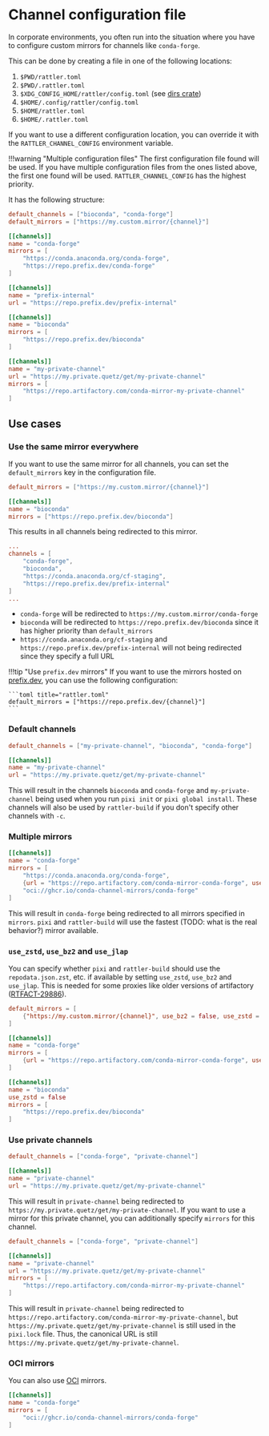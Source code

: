 # Channel configuration file

In corporate environments, you often run into the situation where you have to configure custom mirrors for channels like `conda-forge`.

This can be done by creating a file in one of the following locations:

1. `$PWD/rattler.toml`
2. `$PWD/.rattler.toml`
3. `$XDG_CONFIG_HOME/rattler/config.toml` (see [dirs crate](https://crates.io/crates/dirs))
4. `$HOME/.config/rattler/config.toml`
5. `$HOME/rattler.toml`
6. `$HOME/.rattler.toml`

If you want to use a different configuration location, you can override it with the `RATTLER_CHANNEL_CONFIG` environment variable.

!!!warning "Multiple configuration files"
    The first configuration file found will be used. If you have multiple configuration files from the ones listed above, the first one found will be used.
    `RATTLER_CHANNEL_CONFIG` has the highest priority.

It has the following structure:

```toml
default_channels = ["bioconda", "conda-forge"]
default_mirrors = ["https://my.custom.mirror/{channel}"]

[[channels]]
name = "conda-forge"
mirrors = [
    "https://conda.anaconda.org/conda-forge",
    "https://repo.prefix.dev/conda-forge"
]

[[channels]]
name = "prefix-internal"
url = "https://repo.prefix.dev/prefix-internal"

[[channels]]
name = "bioconda"
mirrors = [
    "https://repo.prefix.dev/bioconda"
]

[[channels]]
name = "my-private-channel"
url = "https://my.private.quetz/get/my-private-channel"
mirrors = [
    "https://repo.artifactory.com/conda-mirror-my-private-channel"
]
```

## Use cases

### Use the same mirror everywhere

If you want to use the same mirror for all channels, you can set the `default_mirrors` key in the configuration file.

```toml title="rattler.toml"
default_mirrors = ["https://my.custom.mirror/{channel}"]

[[channels]]
name = "bioconda"
mirrors = ["https://repo.prefix.dev/bioconda"]
```

This results in all channels being redirected to this mirror.

```toml title="pixi.toml"
...
channels = [
    "conda-forge",
    "bioconda",
    "https://conda.anaconda.org/cf-staging",
    "https://repo.prefix.dev/prefix-internal"
]
...
```

- `conda-forge` will be redirected to `https://my.custom.mirror/conda-forge`
- `bioconda` will be redirected to `https://repo.prefix.dev/bioconda` since it has higher priority than `default_mirrors`
- `https://conda.anaconda.org/cf-staging` and `https://repo.prefix.dev/prefix-internal` will not being redirected since they specify a full URL

!!!tip "Use `prefix.dev` mirrors"
    If you want to use the mirrors hosted on [prefix.dev](https://prefix.dev), you can use the following configuration:

    ```toml title="rattler.toml"
    default_mirrors = ["https://repo.prefix.dev/{channel}"]
    ```

### Default channels

```toml title="rattler.toml"
default_channels = ["my-private-channel", "bioconda", "conda-forge"]

[[channels]]
name = "my-private-channel"
url = "https://my.private.quetz/get/my-private-channel"
```

This will result in the channels `bioconda` and `conda-forge` and `my-private-channel` being used when you run `pixi init` or `pixi global install`.
These channels will also be used by `rattler-build` if you don't specify other channels with `-c`.

### Multiple mirrors

```toml title="rattler.toml"
[[channels]]
name = "conda-forge"
mirrors = [
    "https://conda.anaconda.org/conda-forge",
    {url = "https://repo.artifactory.com/conda-mirror-conda-forge", use_zstd = false}
    "oci://ghcr.io/conda-channel-mirrors/conda-forge"
]
```

This will result in `conda-forge` being redirected to all mirrors specified in `mirrors`.
`pixi` and `rattler-build` will use the fastest (TODO: what is the real behavior?) mirror available.

### `use_zstd`, `use_bz2` and `use_jlap`

You can specify whether `pixi` and `rattler-build` should use the `repodata.json.zst`, etc. if available by setting `use_zstd`, `use_bz2` and `use_jlap`.
This is needed for some proxies like older versions of artifactory ([RTFACT-29886](https://jfrog.atlassian.net/jira/software/c/projects/RTFACT/issues/RTFACT-29886)).

```toml title="rattler.toml"
default_mirrors = [
    {"https://my.custom.mirror/{channel}", use_bz2 = false, use_zstd = false}
]

[[channels]]
name = "conda-forge"
mirrors = [
    {url = "https://repo.artifactory.com/conda-mirror-conda-forge", use_zstd = false}
]

[[channels]]
name = "bioconda"
use_zstd = false
mirrors = [
    "https://repo.prefix.dev/bioconda"
]
```

### Use private channels

```toml title="rattler.toml"
default_channels = ["conda-forge", "private-channel"]

[[channels]]
name = "private-channel"
url = "https://my.private.quetz/get/my-private-channel"
```

This will result in `private-channel` being redirected to `https://my.private.quetz/get/my-private-channel`.
If you want to use a mirror for this private channel, you can additionally specify `mirrors` for this channel.

```toml title="rattler.toml"
default_channels = ["conda-forge", "private-channel"]

[[channels]]
name = "private-channel"
url = "https://my.private.quetz/get/my-private-channel"
mirrors = [
    "https://repo.artifactory.com/conda-mirror-my-private-channel"
]
```

This will result in `private-channel` being redirected to `https://repo.artifactory.com/conda-mirror-my-private-channel`, but `https://my.private.quetz/get/my-private-channel` is still used in the `pixi.lock` file. Thus, the canonical URL is still `https://my.private.quetz/get/my-private-channel`.

### OCI mirrors

You can also use [OCI](https://opencontainers.org/) mirrors.

```toml title="rattler.toml"
[[channels]]
name = "conda-forge"
mirrors = [
    "oci://ghcr.io/conda-channel-mirrors/conda-forge"
]
```
